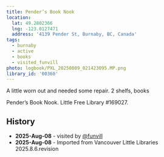 ```yaml
---
title: Pender’s Book Nook
location:
  lat: 49.2802366
  lng: -123.0127471
  address: '4139 Pender St, Burnaby, BC, Canada'
tags:
  - burnaby
  - active
  - books
  - visited_funvill
photo: logbook/PXL_20250809_021423095.MP.png
library_id: '00360'
---
```


A little worn out and needed some repair. 2 shelfs, books

Pender’s Book Nook. Little Free Library #169027.

## History

- **2025-Aug-08** - visited by [@funvill](https://blog.abluestar.com)
- **2025-Aug-08** - Imported from Vancouver Little Libraries 2025.8.6.revision
